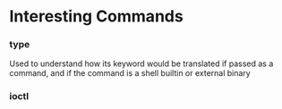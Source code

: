 # Interesting Commands

### type
Used to understand how its keyword would be translated if passed as a command, and if the command is a shell builtin or external binary

### ioctl
